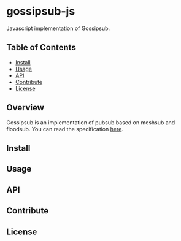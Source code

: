 # gossipsub-js
Javascript implementation of Gossipsub. 

## Table of Contents

* [Install](#Install)
* [Usage](#Usage)
* [API](#API)
* [Contribute](#Contribute)
* [License](#License)

## Overview
Gossipsub is an implementation of pubsub based on meshsub and floodsub. You can read the specification [here](https://github.com/libp2p/specs/tree/master/pubsub/gossipsub).

## Install

## Usage

## API

## Contribute

## License

